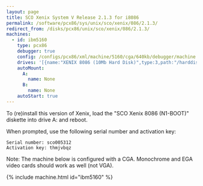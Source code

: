 ```yaml
---
layout: page
title: SCO Xenix System V Release 2.1.3 for i8086
permalink: /software/pcx86/sys/unix/sco/xenix/086/2.1.3/
redirect_from: /disks/pcx86/unix/sco/xenix/086/2.1.3/
machines:
  - id: ibm5160
    type: pcx86
    debugger: true
    config: /configs/pcx86/xml/machine/5160/cga/640kb/debugger/machine.xml
    drives: '[{name:"XENIX 8086 (10Mb Hard Disk)",type:3,path:"/harddisks/pcx86/sys/unix/sco/xenix/086/2.1.3/XENIX086.json"}]'
    autoMount:
      A:
        name: None
      B:
        name: None
    autoStart: true
---
```


To (re)install this version of Xenix, load the "SCO Xenix 8086 (N1-BOOT)" diskette into drive A: and reboot.

When prompted, use the following serial number and activation key:  

	Serial number: sco005312
	Activation key: thmjvbqz

Note: The machine below is configured with a CGA.  Monochrome and EGA video cards should work as well (not VGA).

{% include machine.html id="ibm5160" %}
